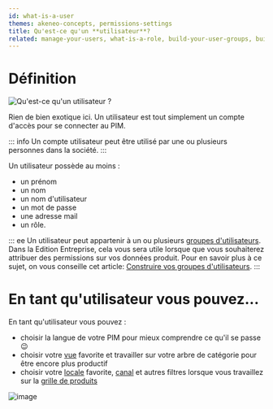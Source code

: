 ```yaml
---
id: what-is-a-user
themes: akeneo-concepts, permissions-settings
title: Qu'est-ce qu'un **utilisateur**?
related: manage-your-users, what-is-a-role, build-your-user-groups, build-your-user-roles
---
```


# Définition

![Qu'est-ce qu'un utilisateur ?](/img/What-is-a-user.svg)

Rien de bien exotique ici. Un utilisateur est tout simplement un compte d'accès pour se connecter au PIM.

::: info
Un compte utilisateur peut être utilisé par une ou plusieurs personnes dans la société.
:::

Un utilisateur possède au moins :
 - un prénom
 - un nom
 - un nom d'utilisateur
 - un mot de passe
 - une adresse mail
 - un rôle.

::: ee
Un utilisateur peut appartenir à un ou plusieurs [groupes d'utilisateurs](/articles/what-is-a-user-group.html). Dans la Edition Entreprise, cela vous sera utile lorsque que vous souhaiterez attribuer des permissions sur vos données produit. 
Pour en savoir plus à ce sujet, on vous conseille cet article: [Construire vos groupes d'utilisateurs](/articles/build-your-user-groups.html).
:::

# En tant qu'utilisateur vous pouvez...

En tant qu'utilisateur vous pouvez :
 - choisir la langue de votre PIM pour mieux comprendre ce qu'il se passe :wink:
 - choisir votre [vue](/articles/manage-your-views.html) favorite et travailler sur votre arbre de catégorie pour être encore plus productif
 - choisir votre [locale](/articles/what-is-a-locale.html) favorite, [canal](/articles/what-is-a-channel.html) et autres filtres lorsque vous travaillez sur la [grille de produits](/articles/products-grid.html)

![image](/img/System_users_Profil_fr.png)
